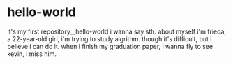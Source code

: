 # hello-world
it's my first repository__hello-world
i wanna say sth. about myself
i'm frieda, a 22-year-old girl, i'm trying to study algrithm.
though it's difficult, but i believe i can do it.
when i finish my graduation paper, i wanna fly to see kevin, i miss him.
